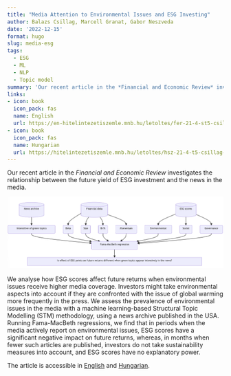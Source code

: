 ```yaml
---
title: "Media Attention to Environmental Issues and ESG Investing"
author: Balazs Csillag, Marcell Granat, Gabor Neszveda
date: '2022-12-15'
format: hugo
slug: media-esg
tags:
  - ESG
  - ML
  - NLP
  - Topic model
summary: 'Our recent article in the *Financial and Economic Review* investigates the relationship between the future return of ESG investment and the news in the media.'
links:
- icon: book
  icon_pack: fas
  name: English
  url: https://en-hitelintezetiszemle.mnb.hu/letoltes/fer-21-4-st5-csillag-granat-neszveda.pdf
- icon: book
  icon_pack: fas
  name: Hungarian
  url: https://hitelintezetiszemle.mnb.hu/letoltes/hsz-21-4-t5-csillag-granat-neszveda.pdf
---
```




Our recent article in the *Financial and Economic Review* investigates the relationship between the future yield of ESG investment and the news in the media.

<img src="index_files/figure-html/mermaid.png" width="1002" />

We analyse how ESG scores affect future returns when environmental issues receive higher media coverage. Investors might take environmental aspects into account if they are confronted with the issue of global warming more frequently in the press. We assess the prevalence of environmental issues in the media with a machine learning-based Structural Topic Modelling (STM) methodology, using a news archive published in the USA. Running Fama-MacBeth regressions, we find that in periods when the media actively report on environmental issues, ESG scores have a significant negative impact on future returns, whereas, in months when fewer such articles are published, investors do not take sustainability measures into account, and ESG scores have no explanatory power.

The article is accessible in [English](https://en-hitelintezetiszemle.mnb.hu/letoltes/fer-21-4-st5-csillag-granat-neszveda.pdf) and [Hungarian](https://hitelintezetiszemle.mnb.hu/letoltes/hsz-21-4-t5-csillag-granat-neszveda.pdf).
